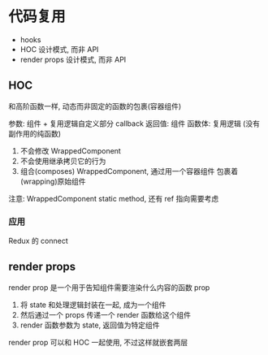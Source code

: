 # 代码复用

- hooks
- HOC 设计模式, 而非 API
- render props 设计模式, 而非 API

## HOC

和高阶函数一样, 动态而非固定的函数的包裹(容器组件)

参数: 组件 + 复用逻辑自定义部分 callback
返回值: 组件
函数体: 复用逻辑 (没有副作用的纯函数)

1. 不会修改 WrappedComponent
2. 不会使用继承拷贝它的行为
3. 组合(composes) WrappedComponent, 通过用一个容器组件 包裹着(wrapping)原始组件

注意: WrappedComponent static method, 还有 ref 指向需要考虑

### 应用

Redux 的 connect

## render props

render prop 是一个用于告知组件需要渲染什么内容的函数 prop

1. 将 state 和处理逻辑封装在一起, 成为一个组件
2. 然后通过一个 props 传递一个 render 函数给这个组件
3. render 函数参数为 state, 返回值为特定组件

render prop 可以和 HOC 一起使用, 不过这样就嵌套两层
